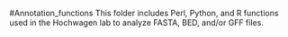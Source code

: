 #Annotation_functions
This folder includes Perl, Python, and R functions used in the Hochwagen lab to analyze
FASTA, BED, and/or GFF files.